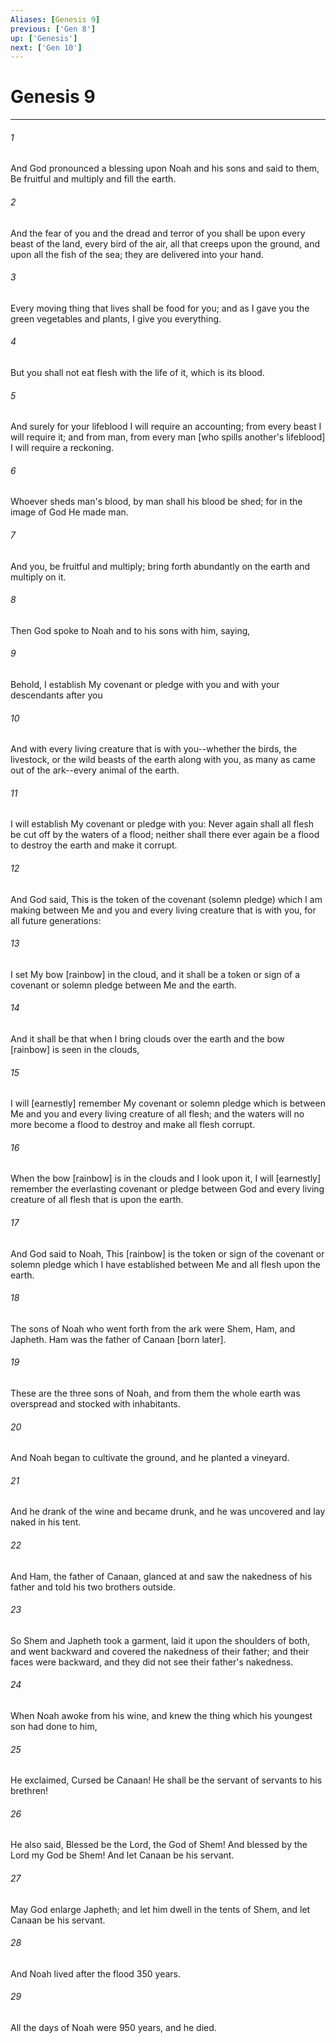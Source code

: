 ```yaml
---
Aliases: [Genesis 9]
previous: ['Gen 8']
up: ['Genesis']
next: ['Gen 10']
---
```

# Genesis 9

***

###### 1 

And God pronounced a blessing upon Noah and his sons and said to them, Be fruitful and multiply and fill the earth. 

###### 2 

And the fear of you and the dread and terror of you shall be upon every beast of the land, every bird of the air, all that creeps upon the ground, and upon all the fish of the sea; they are delivered into your hand. 

###### 3 

Every moving thing that lives shall be food for you; and as I gave you the green vegetables and plants, I give you everything. 

###### 4 

But you shall not eat flesh with the life of it, which is its blood. 

###### 5 

And surely for your lifeblood I will require an accounting; from every beast I will require it; and from man, from every man [who spills another's lifeblood] I will require a reckoning. 

###### 6 

Whoever sheds man's blood, by man shall his blood be shed; for in the image of God He made man. 

###### 7 

And you, be fruitful and multiply; bring forth abundantly on the earth and multiply on it. 

###### 8 

Then God spoke to Noah and to his sons with him, saying, 

###### 9 

Behold, I establish My covenant or pledge with you and with your descendants after you 

###### 10 

And with every living creature that is with you--whether the birds, the livestock, or the wild beasts of the earth along with you, as many as came out of the ark--every animal of the earth. 

###### 11 

I will establish My covenant or pledge with you: Never again shall all flesh be cut off by the waters of a flood; neither shall there ever again be a flood to destroy the earth and make it corrupt. 

###### 12 

And God said, This is the token of the covenant (solemn pledge) which I am making between Me and you and every living creature that is with you, for all future generations: 

###### 13 

I set My bow [rainbow] in the cloud, and it shall be a token or sign of a covenant or solemn pledge between Me and the earth. 

###### 14 

And it shall be that when I bring clouds over the earth and the bow [rainbow] is seen in the clouds, 

###### 15 

I will [earnestly] remember My covenant or solemn pledge which is between Me and you and every living creature of all flesh; and the waters will no more become a flood to destroy and make all flesh corrupt. 

###### 16 

When the bow [rainbow] is in the clouds and I look upon it, I will [earnestly] remember the everlasting covenant or pledge between God and every living creature of all flesh that is upon the earth. 

###### 17 

And God said to Noah, This [rainbow] is the token or sign of the covenant or solemn pledge which I have established between Me and all flesh upon the earth. 

###### 18 

The sons of Noah who went forth from the ark were Shem, Ham, and Japheth. Ham was the father of Canaan [born later]. 

###### 19 

These are the three sons of Noah, and from them the whole earth was overspread and stocked with inhabitants. 

###### 20 

And Noah began to cultivate the ground, and he planted a vineyard. 

###### 21 

And he drank of the wine and became drunk, and he was uncovered and lay naked in his tent. 

###### 22 

And Ham, the father of Canaan, glanced at and saw the nakedness of his father and told his two brothers outside. 

###### 23 

So Shem and Japheth took a garment, laid it upon the shoulders of both, and went backward and covered the nakedness of their father; and their faces were backward, and they did not see their father's nakedness. 

###### 24 

When Noah awoke from his wine, and knew the thing which his youngest son had done to him, 

###### 25 

He exclaimed, Cursed be Canaan! He shall be the servant of servants to his brethren! 

###### 26 

He also said, Blessed be the Lord, the God of Shem! And blessed by the Lord my God be Shem! And let Canaan be his servant. 

###### 27 

May God enlarge Japheth; and let him dwell in the tents of Shem, and let Canaan be his servant. 

###### 28 

And Noah lived after the flood 350 years. 

###### 29 

All the days of Noah were 950 years, and he died.
